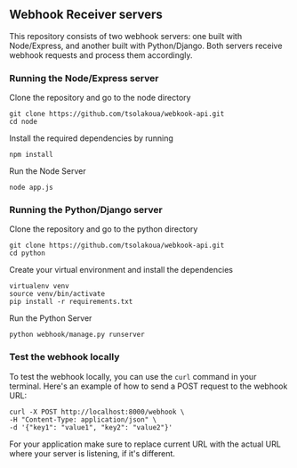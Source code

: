 ## Webhook Receiver servers

This repository consists of two webhook servers: one built with Node/Express, and another built with Python/Django. Both servers receive webhook requests and process them accordingly.

### Running the Node/Express server

Clone the repository and go to the node directory
 ```
 git clone https://github.com/tsolakoua/webkook-api.git
 cd node
 ```

Install the required dependencies by running
```
npm install
```

Run the Node Server
```
node app.js
```

### Running the Python/Django server

Clone the repository and go to the python directory
 ```
 git clone https://github.com/tsolakoua/webkook-api.git
 cd python
 ```

Create your virtual environment and install the dependencies
```
virtualenv venv
source venv/bin/activate
pip install -r requirements.txt
```

Run the Python Server
```
python webhook/manage.py runserver
```

### Test the webhook locally

To test the webhook locally, you can use the `curl` command in your terminal. Here's an example of how to send a POST request to the webhook URL:

```
curl -X POST http://localhost:8000/webhook \
-H "Content-Type: application/json" \
-d '{"key1": "value1", "key2": "value2"}'
```

For your application make sure to replace current URL with the actual URL where your server is listening, if it's different.